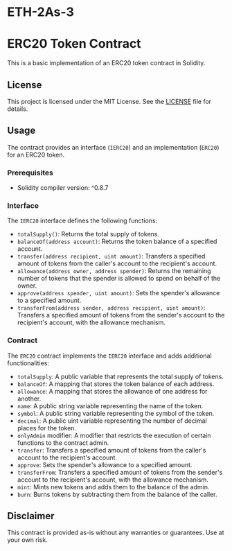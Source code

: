 # ETH-2As-3
# ERC20 Token Contract

This is a basic implementation of an ERC20 token contract in Solidity.

## License

This project is licensed under the MIT License. See the [LICENSE](LICENSE) file for details.

## Usage

The contract provides an interface (`IERC20`) and an implementation (`ERC20`) for an ERC20 token. 

### Prerequisites

- Solidity compiler version: ^0.8.7

### Interface

The `IERC20` interface defines the following functions:

- `totalSupply()`: Returns the total supply of tokens.
- `balanceOf(address account)`: Returns the token balance of a specified account.
- `transfer(address recipient, uint amount)`: Transfers a specified amount of tokens from the caller's account to the recipient's account.
- `allowance(address owner, address spender)`: Returns the remaining number of tokens that the spender is allowed to spend on behalf of the owner.
- `approve(address spender, uint amount)`: Sets the spender's allowance to a specified amount.
- `transferFrom(address sender, address recipient, uint amount)`: Transfers a specified amount of tokens from the sender's account to the recipient's account, with the allowance mechanism.

### Contract

The `ERC20` contract implements the `IERC20` interface and adds additional functionalities:

- `totalSupply`: A public variable that represents the total supply of tokens.
- `balanceOf`: A mapping that stores the token balance of each address.
- `allowance`: A mapping that stores the allowance of one address for another.
- `name`: A public string variable representing the name of the token.
- `symbol`: A public string variable representing the symbol of the token.
- `decimal`: A public uint variable representing the number of decimal places for the token.
- `onlyAdmin` modifier: A modifier that restricts the execution of certain functions to the contract admin.
- `transfer`: Transfers a specified amount of tokens from the caller's account to the recipient's account.
- `approve`: Sets the spender's allowance to a specified amount.
- `transferFrom`: Transfers a specified amount of tokens from the sender's account to the recipient's account, with the allowance mechanism.
- `mint`: Mints new tokens and adds them to the balance of the admin.
- `burn`: Burns tokens by subtracting them from the balance of the caller.

## Disclaimer

This contract is provided as-is without any warranties or guarantees. Use at your own risk.

